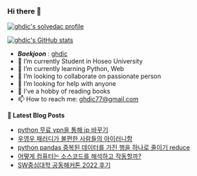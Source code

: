 ### Hi there 👋

[![ghdic's solvedac profile](http://mazassumnida.wtf/api/v2/generate_badge?boj=ghdic)](https://solved.ac/profile/ghdic)

[![ghdic's GitHub stats](https://github-readme-stats.vercel.app/api?username=ghdic&show_icons=true&theme=onedark)](https://github.com/ghdic/github-readme-stats)
- __*Baekjoon*__ : [ghdic](http://icpc.me/ghdic)
- 🔭 I’m currently Student in Hoseo University
- 🌱 I’m currently learning Python, Web
- 👯 I’m looking to collaborate on passionate person 
- 🤔 I’m looking for help with anyone
- 💬 I've a hobby of reading books
- 📫 How to reach me: ghdic77@gmail.com


**📕 Latest Blog Posts**
<!-- BLOG-POST-LIST:START -->
- [python 무료 vpn을 통해 ip 바꾸기](https://marinelifeirony.tistory.com/154)
- [우영우 패러디가 불편한 사람들의 아이러니함](https://marinelifeirony.tistory.com/153)
- [python pandas 중복된 데이터를 가진 행을 하나로 줄이기 reduce](https://marinelifeirony.tistory.com/152)
- [어떻게 컴퓨터는 소스코드를 해석하고 작동할까?](https://marinelifeirony.tistory.com/150)
- [SW중심대학 공동해커톤 2022 후기](https://marinelifeirony.tistory.com/149)
<!-- BLOG-POST-LIST:END -->